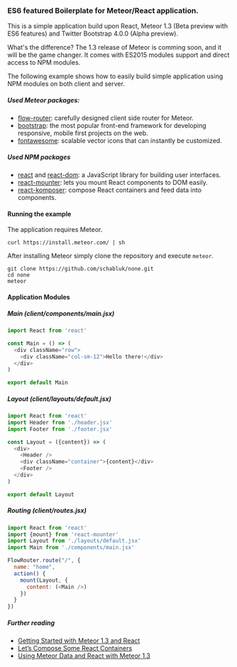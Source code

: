 ### ES6 featured Boilerplate for Meteor/React application.

This is a simple application build upon React, Meteor 1.3 (Beta preview with ES6 features) and Twitter Bootstrap 4.0.0 (Alpha preview).

What's the difference? The 1.3 release of Meteor is comming soon, and it will be the game changer. It comes with ES2015 modules support and direct access to NPM modules.

The following example shows how to easily build simple application using NPM modules on both client and server.

##### Used Meteor packages:

 * [flow-router](https://github.com/kadirahq/flow-router/): carefully designed client side router for Meteor.
 * [bootstrap](http://v4-alpha.getbootstrap.com/): the most popular front-end framework for developing responsive, mobile first projects on the web.
 * [fontawesome](http://fortawesome.github.io/Font-Awesome/): scalable vector icons that can instantly be customized.

##### Used NPM packages
 * [react](https://www.npmjs.com/package/react) and [react-dom](https://www.npmjs.com/package/react-dom): a JavaScript library for building user interfaces.
 * [react-mounter](https://www.npmjs.com/package/react-mounter): lets you mount React components to DOM easily.
 * [react-komposer](https://www.npmjs.com/package/react-komposer): compose React containers and feed data into components.

#### Running the example

The application requires Meteor.

```
curl https://install.meteor.com/ | sh
```

After installing Meteor simply clone the repository and execute `meteor`.

```
git clone https://github.com/schabluk/none.git
cd none
meteor
```

#### Application Modules

##### Main (client/components/main.jsx)

```javascript
import React from 'react'

const Main = () => (
  <div className="row">
    <div className="col-sm-12">Hello there!</div>
  </div>
)

export default Main
```

##### Layout (client/layouts/default.jsx)

```javascript
import React from 'react'
import Header from './header.jsx'
import Footer from './footer.jsx'

const Layout = ({content}) => (
  <div>
    <Header />
    <div className="container">{content}</div>
    <Footer />
  </div>
)

export default Layout
```

##### Routing (client/routes.jsx)

```javascript
import React from 'react'
import {mount} from 'react-mounter'
import Layout from './layouts/default.jsx'
import Main from './components/main.jsx'

FlowRouter.route("/", {
  name: "home",
  action() {
    mount(Layout, {
      content: (<Main />)
    })
  }
})
```

##### Further reading

 * [Getting Started with Meteor 1.3 and React](https://voice.kadira.io/getting-started-with-meteor-1-3-and-react-15e071e41cd1#.36vwj67kc)
 * [Let’s Compose Some React Containers](https://voice.kadira.io/let-s-compose-some-react-containers-3b91b6d9b7c8#.h5pyitsbg)
 * [Using Meteor Data and React with Meteor 1.3](https://voice.kadira.io/using-meteor-data-and-react-with-meteor-1-3-13cb0935dedb#.ybo2s1z40)
